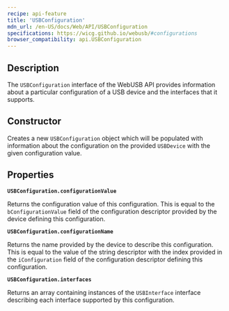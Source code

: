 ```yaml
---
recipe: api-feature
title: 'USBConfiguration'
mdn_url: /en-US/docs/Web/API/USBConfiguration
specifications: https://wicg.github.io/webusb/#configurations
browser_compatibility: api.USBConfiguration
---
```


## Description

The `USBConfiguration` interface of the WebUSB API provides information about a particular configuration of a USB device and the interfaces that it supports.

## Constructor

Creates a new `USBConfiguration` object which will be populated with information about the configuration on the provided `USBDevice` with the given configuration value.

## Properties

**`USBConfiguration.configurationValue`**

Returns the configuration value of this configuration. This is equal to the `bConfigurationValue` field of the configuration descriptor provided by the device defining this configuration.

**`USBConfiguration.configurationName`**

Returns the name provided by the device to describe this configuration. This is equal to the value of the string descriptor with the index provided in the `iConfiguration` field of the configuration descriptor defining this configuration.

**`USBConfiguration.interfaces`**

Returns an array containing instances of the `USBInterface` interface describing each interface supported by this configuration.
